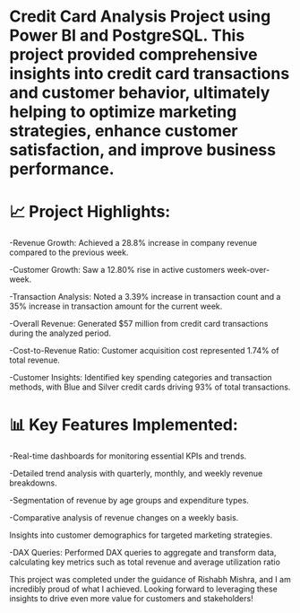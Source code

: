 # Credit Card Analysis Project using Power BI and PostgreSQL. This project provided comprehensive insights into credit card transactions and customer behavior, ultimately helping to optimize marketing strategies, enhance customer satisfaction, and improve business performance.



# 📈 Project Highlights:

-Revenue Growth: Achieved a 28.8% increase in company revenue compared to the previous week.

-Customer Growth: Saw a 12.80% rise in active customers week-over-week.

-Transaction Analysis: Noted a 3.39% increase in transaction count and a 35% increase in transaction amount for the current week.

-Overall Revenue: Generated $57 million from credit card transactions during the analyzed period.

-Cost-to-Revenue Ratio: Customer acquisition cost represented 1.74% of total revenue.

-Customer Insights: Identified key spending categories and transaction methods, with Blue and Silver credit cards driving 93% of total transactions.



# 📊 Key Features Implemented:

-Real-time dashboards for monitoring essential KPIs and trends.

-Detailed trend analysis with quarterly, monthly, and weekly revenue breakdowns.

-Segmentation of revenue by age groups and expenditure types.

-Comparative analysis of revenue changes on a weekly basis.

Insights into customer demographics for targeted marketing strategies.

-DAX Queries: Performed DAX queries to aggregate and transform data, calculating key metrics such as total revenue and average utilization ratio



This project was completed under the guidance of Rishabh Mishra, and I am incredibly proud of what I achieved. Looking forward to leveraging these insights to drive even more value for customers and stakeholders!



